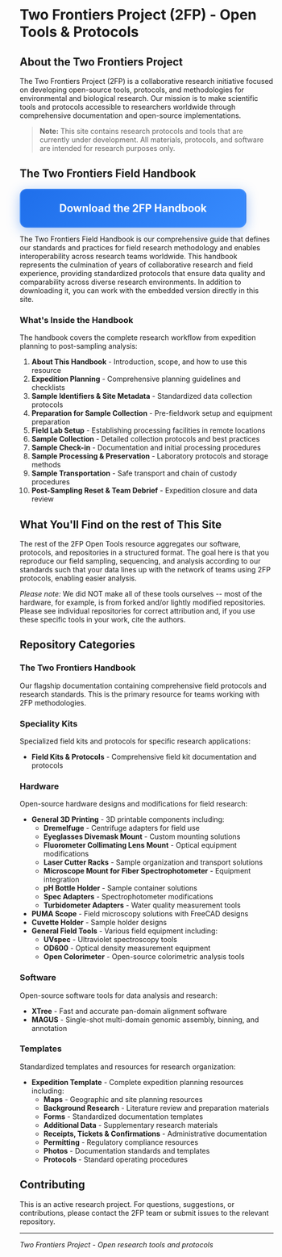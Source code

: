 
# Two Frontiers Project (2FP) - Open Tools & Protocols

## About the Two Frontiers Project

The Two Frontiers Project (2FP) is a collaborative research initiative focused on developing open-source tools, protocols, and methodologies for environmental and biological research. Our mission is to make scientific tools and protocols accessible to researchers worldwide through comprehensive documentation and open-source implementations.

> **Note:** This site contains research protocols and tools that are currently under development. All materials, protocols, and software are intended for research purposes only.

## The Two Frontiers Field Handbook

<a href="https://github.com/two-frontiers-project/2FP-Field-Handbook/blob/main/2FP_handbook_V11.pdf?raw=1" target="_blank" style="display: inline-block; background: linear-gradient(135deg, #1f6feb, #388bfd); color: white; padding: 1.5rem 3rem; border-radius: 14px; text-decoration: none; font-weight: 700; font-size: 1.3rem; transition: all 0.3s ease; box-shadow: 0 6px 24px rgba(31, 110, 235, 0.4); border: 2px solid rgba(255, 255, 255, 0.1); text-align: center; min-width: 350px;">Download the 2FP Handbook</a>

The Two Frontiers Field Handbook is our comprehensive guide that defines our standards and practices for field research methodology and enables  interoperability across research teams worldwide. This handbook represents the culmination of years of collaborative research and field experience, providing standardized protocols that ensure data quality and comparability across diverse research environments. In addition to downloading it, you can work with the embedded version directly in this site.

### What's Inside the Handbook

The handbook covers the complete research workflow from expedition planning to post-sampling analysis:

1. **About This Handbook** - Introduction, scope, and how to use this resource
2. **Expedition Planning** - Comprehensive planning guidelines and checklists
3. **Sample Identifiers & Site Metadata** - Standardized data collection protocols
4. **Preparation for Sample Collection** - Pre-fieldwork setup and equipment preparation
5. **Field Lab Setup** - Establishing processing facilities in remote locations
6. **Sample Collection** - Detailed collection protocols and best practices
7. **Sample Check-in** - Documentation and initial processing procedures
8. **Sample Processing & Preservation** - Laboratory protocols and storage methods
9. **Sample Transportation** - Safe transport and chain of custody procedures
10. **Post-Sampling Reset & Team Debrief** - Expedition closure and data review

## What You'll Find on the rest of This Site

The rest of the 2FP Open Tools resource aggregates our software, protocols, and repositories in a structured format. The goal here is that you reproduce our field sampling, sequencing, and analysis according to our standards such that your data lines up with the network of teams using 2FP protocols, enabling easier analysis.

*Please note:* We did NOT make all of these tools ourselves -- most of the hardware, for example, is from forked and/or lightly modified repositories. Please see individual repositories for correct attribution and, if you use these specific tools in your work, cite the authors.

## Repository Categories

### The Two Frontiers Handbook
Our flagship documentation containing comprehensive field protocols and research standards. This is the primary resource for teams working with 2FP methodologies.

### Speciality Kits
Specialized field kits and protocols for specific research applications:
- **Field Kits & Protocols** - Comprehensive field kit documentation and protocols

### Hardware
Open-source hardware designs and modifications for field research:
- **General 3D Printing** - 3D printable components including:
  - **Dremelfuge** - Centrifuge adapters for field use
  - **Eyeglasses Divemask Mount** - Custom mounting solutions
  - **Fluorometer Collimating Lens Mount** - Optical equipment modifications
  - **Laser Cutter Racks** - Sample organization and transport solutions
  - **Microscope Mount for Fiber Spectrophotometer** - Equipment integration
  - **pH Bottle Holder** - Sample container solutions
  - **Spec Adapters** - Spectrophotometer modifications
  - **Turbidometer Adapters** - Water quality measurement tools
- **PUMA Scope** - Field microscopy solutions with FreeCAD designs
- **Cuvette Holder** - Sample holder designs
- **General Field Tools** - Various field equipment including:
  - **UVspec** - Ultraviolet spectroscopy tools
  - **OD600** - Optical density measurement equipment
  - **Open Colorimeter** - Open-source colorimetric analysis tools

### Software
Open-source software tools for data analysis and research:
- **XTree** - Fast and accurate pan-domain alignment software
- **MAGUS** - Single-shot multi-domain genomic assembly, binning, and annotation

### Templates
Standardized templates and resources for research organization:
- **Expedition Template** - Complete expedition planning resources including:
  - **Maps** - Geographic and site planning resources
  - **Background Research** - Literature review and preparation materials
  - **Forms** - Standardized documentation templates
  - **Additional Data** - Supplementary research materials
  - **Receipts, Tickets & Confirmations** - Administrative documentation
  - **Permitting** - Regulatory compliance resources
  - **Photos** - Documentation standards and templates
  - **Protocols** - Standard operating procedures

## Contributing

This is an active research project. For questions, suggestions, or contributions, please contact the 2FP team or submit issues to the relevant repository.

---

*Two Frontiers Project - Open research tools and protocols*
